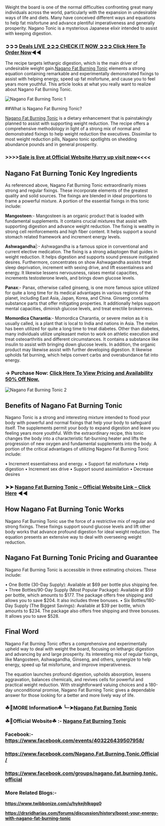 Weight the board is one of the normal difficulties confronting great many individuals across the world, particularly with the expansion in undesirable ways of life and diets. Many have conceived different ways and equations to help fat misfortune and advance plentiful imperativeness and generally prosperity. Nagano Tonic is a mysterious Japanese elixir intended to assist with keeping digestion.

### ➲➲➲ [Deals LIVE ➲➲➲ CHECK IT NOW ➲➲➲ Click Here To Order Now](https://dailynutraboost.com/nagano-tonic-link/)◀◀

The recipe targets lethargic digestion, which is the main driver of undesirable weight gain.[Nagano Fat Burning Tonic](https://dailynutraboost.com/nagano-tonic-reviews/) elements a strong equation containing remarkable and experimentally demonstrated fixings to assist with helping energy, speed up fat misfortune, and cause you to feel years more youthful. This article looks at what you really want to realize about Nagano Fat Burning Tonic.

![Nagano Fat Burning Tonic 1](https://github.com/user-attachments/assets/48aaf78b-d62b-4113-acec-9dfc9efb4c02)


##What is Nagano Fat Burning Tonic?

[Nagano Fat Burning Tonic](https://www.facebook.com/Nagano.Fat.Burning.Tonic.Official/) is a dietary enhancement that is painstakingly planned to assist with supporting weight reduction. The recipe offers a comprehensive methodology in light of a strong mix of normal and demonstrated fixings to help weight reduction the executives. Dissimilar to most weight reduction pills, Nagano tonic spotlights on shedding abundance pounds and in general prosperity.

### >>>>[Sale is live at Official Website Hurry up visit now](https://dailynutraboost.com/nagano-tonic-link/)<<<<

## Nagano Fat Burning Tonic Key Ingredients

As referenced above, Nagano Fat Burning Tonic extraordinarily mixes strong and regular fixings. These incorporate elements of the greatest quality and solid sources. The fixings are blended in ideal proportions to frame a powerful mixture. A portion of the essential fixings in this tonic include:

**Mangosteen**:-
Mangosteen is an organic product that is loaded with fundamental supplements. It contains crucial mixtures that assist with supporting digestion and advance weight reduction. The fixing is wealthy in strong cell reinforcements and high fiber content. It helps support a sound stomach related framework and increment energy levels.

**Ashwagandha**|:-
Ashwagandha is a famous spice in conventional and current elective medication. The fixing is a strong adaptogen that guides in weight reduction. It helps digestion and supports sound pressure instigated desires. Furthermore, concentrates on show Ashwagandha assists treat sleep deprivation, increment with sexing drive, and lift essentialness and energy. It likewise lessens nervousness, raises mental capacities, increments testosterone levels, and brings down glucose levels.

**Panax**:-
Panax, otherwise called ginseng, is one more famous spice utilized for quite a long time for its medical advantages in various regions of the planet, including East Asia, Japan, Korea, and China. Ginseng contains substance parts that offer mitigating properties. It additionally helps support mental capacities, diminish glucose levels, and treat erectile brokenness.

**Momordica Charantia**:-
Momordica Charantia, or severe melon as it is usually called, is a plant that is local to India and nations in Asia. The melon has been utilized for quite a long time to treat diabetes. Other than diabetes, many individuals utilize unpleasant melon to work on athletic execution and treat osteoarthritis and different circumstances. It contains a substance like insulin to assist with bringing down glucose levels. In addition, the organic product may likewise assist with further developing digestion. It likewise upholds fat burning, which helps convert carbs and overabundance fat into energy.

### → Purchase Now: [Click Here To View Pricing and Availability 50% Off Now.](https://dailynutraboost.com/nagano-tonic-link/)


![Nagano Fat Burning Tonic 2](https://github.com/user-attachments/assets/ff3d8eb3-a377-4664-925c-92fc2fb3f3f0)


## Benefits of Nagano Fat Burning Tonic

Nagano Tonic is a strong and interesting mixture intended to flood your body with powerful and normal fixings that help your body to safeguard itself. The supplements permit your body to expand digestion and leave you feeling years more youthful. With the extraordinary recipe, this tonic changes the body into a characteristic fat-burning heater and lifts the progression of new oxygen and fundamental supplements into the body. A portion of the critical advantages of utilizing Nagano Fat Burning Tonic include:

•	Increment essentialness and energy.
•	Support fat misfortune
•	Help digestion
•	Increment sex drive
•	Support sound assimilation
•	Decrease desires

### ➤➤ [Nagano Fat Burning Tonic – Official Website Link – Click Here](https://dailynutraboost.com/nagano-tonic-link/) ◀◀

## How Nagano Fat Burning Tonic Works

Nagano Fat Burning Tonic use the force of a restrictive mix of regular and strong fixings. These fixings support sound glucose levels and lift other body works that advance profound digestion for ideal weight reduction. The equation presents an extensive way to deal with overseeing weight reduction.

## Nagano Fat Burning Tonic Pricing and Guarantee

Nagano Fat Burning Tonic is accessible in three estimating choices. These include:

•	One Bottle (30-Day Supply): Available at $69 per bottle plus shipping fee.
•	Three Bottles/90-Day Supply (Most Popular Package): Available at $59 per bottle, which amounts to $177. The package offers free shipping and allows you to save $204. It also includes three bonuses.
•	Six Bottles/180-Day Supply (The Biggest Savings): Available at $39 per bottle, which amounts to $234. The package also offers free shipping and three bonuses. It allows you to save $528.


## Final Word

Nagano Fat Burning Tonic offers a comprehensive and experimentally upheld way to deal with weight the board, focusing on lethargic digestion and advancing by and large prosperity. Its interesting mix of regular fixings, like Mangosteen, Ashwagandha, Ginseng, and others, synergize to help energy, speed up fat misfortune, and improve imperativeness.

The equation launches profound digestion, upholds absorption, lessens aggravation, balances chemicals, and revives cells for powerful and practical weight reduction. With straightforward valuing choices and a 180-day unconditional promise, Nagano Fat Burning Tonic gives a dependable answer for those looking for a better and more lively way of life.

### ☘📣MORE Information☘ ╰┈➤[Nagano Fat Burning Tonic](https://dailynutraboost.com/nagano-tonic-reviews/)

### ☘📣Official Website☘ :-  [Nagano Fat Burning Tonic](https://dailynutraboost.com/nagano-tonic-link/)

### Facebook:- https://www.facebook.com/events/403226439507958/

### https://www.facebook.com/Nagano.Fat.Burning.Tonic.Official/

### https://www.facebook.com/groups/nagano.fat.burning.tonic.official

### More Related Blogs:-

**https://www.twibbonize.com/u/hykejhlkqgq0**

**https://drsridharias.com/forums/discussion/history/boost-your-energy-with-nagano-fat-burning-tonic**
